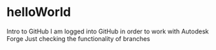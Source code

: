 # helloWorld
Intro to GitHub
I am logged into GitHub in order to work with Autodesk Forge
Just checking the functionality of branches
